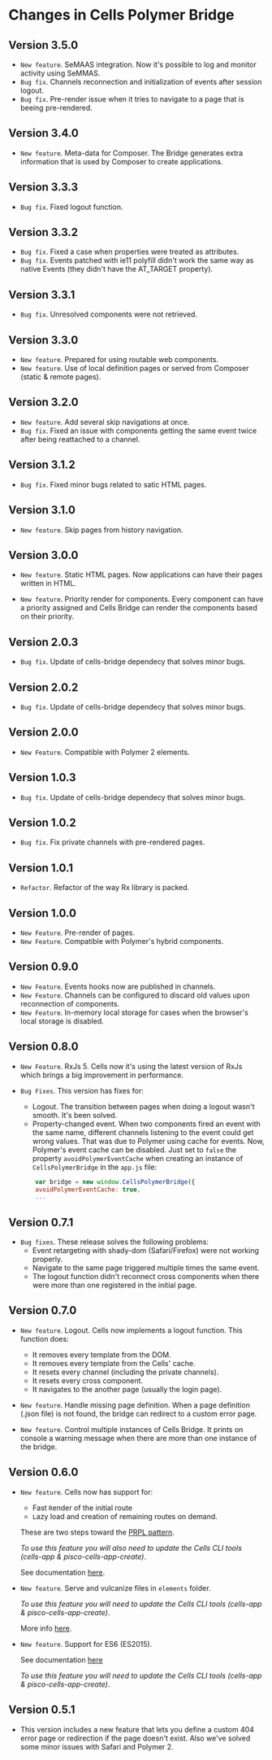 # Changes in Cells Polymer Bridge

## Version 3.5.0
- `New feature`. SeMAAS integration. Now it's possible to log and monitor activity using SeMMAS.
- `Bug fix`. Channels reconnection and initialization of events after session logout.
- `Bug fix`. Pre-render issue when it tries to navigate to a page that is beeing pre-rendered.

## Version 3.4.0

- `New feature`. Meta-data for Composer. The Bridge generates extra information
  that is used by Composer to create applications.

## Version 3.3.3

- `Bug fix`. Fixed logout function.

## Version 3.3.2

- `Bug fix`. Fixed a case when properties were treated as attributes.
- `Bug fix`. Events patched with ie11 polyfill didn't work the same way as native Events (they didn't have the AT_TARGET property).

## Version 3.3.1

- `Bug fix`. Unresolved components were not retrieved.

## Version 3.3.0

- `New feature`. Prepared for using routable web components.
- `New feature`. Use of local definition pages or served from Composer (static & remote pages).

## Version 3.2.0

- `New feature`. Add several skip navigations at once.
- `Bug fix`. Fixed an issue with components getting the same event twice after being reattached to a channel.

## Version 3.1.2

- `Bug fix`. Fixed minor bugs related to satic HTML pages.

## Version 3.1.0

- `New feature`. Skip pages from history navigation.

## Version 3.0.0

- `New feature`. Static HTML pages. Now applications can have their pages written in HTML.

- `New feature`. Priority render for components. Every component can have a priority assigned and Cells Bridge can render the components based on their priority.

## Version 2.0.3

- `Bug fix`. Update of cells-bridge dependecy that solves minor bugs.

## Version 2.0.2

- `Bug fix`. Update of cells-bridge dependecy that solves minor bugs.

## Version 2.0.0

- `New Feature`. Compatible with Polymer 2 elements.

## Version 1.0.3

- `Bug fix`. Update of cells-bridge dependecy that solves minor bugs.

## Version 1.0.2

- `Bug fix`. Fix private channels with pre-rendered pages.

## Version 1.0.1

- `Refactor`. Refactor of the way Rx library is packed.

## Version 1.0.0

- `New Feature`. Pre-render of pages.
- `New Feature`. Compatible with Polymer's hybrid components.

## Version 0.9.0

- `New Feature`. Events hooks now are published in channels.
- `New Feature`. Channels can be configured to discard old values upon reconnection of components.
- `New Feature`. In-memory local storage for cases when the browser's local storage is disabled.

## Version 0.8.0

- `New Feature`. RxJs 5. Cells now it's using the latest version of RxJs which brings a big improvement in performance.

- `Bug Fixes`. This version has fixes for:
  - Logout. The transition between pages when doing a logout wasn't smooth. It's been solved.
  - Property-changed event. When two components fired an event with the same name, different channels listening to the event could get wrong values. That was due to Polymer using cache for events. Now, Polymer's event cache can be disabled. Just set to `false` the property `avoidPolymerEventCache` when creating an instance of `CellsPolymerBridge` in the `app.js` file:
  ```javascript
      var bridge = new window.CellsPolymerBridge({
      avoidPolymerEventCache: true,
      ...
  ```

## Version 0.7.1

- `Bug fixes`. These release solves the following problems:
  - Event retargeting with shady-dom (Safari/Firefox) were not working properly.
  - Navigate to the same page triggered multiple times the same event.
  - The logout function didn't reconnect cross components when there were more than one registered in the initial page.

## Version 0.7.0

- `New feature`. Logout. Cells now implements a logout function. This function does:

  - It removes every template from the DOM.
  - It removes every template from the Cells' cache.
  - It resets every channel (including the private channels).
  - It resets every cross component.
  - It navigates to the another page (usually the login page).

- `New feature`. Handle missing page definition. When a page definition (.json file) is not found, the bridge can redirect to a custom error page.

- `New feature`. Control multiple instances of Cells Bridge. It prints on console a warning message when there are more than one instance of the bridge.

## Version 0.6.0

- `New feature`. Cells now has support for:

  - Fast `R`ender of the initial route
  - `L`azy load and creation of remaining routes on demand.

  These are two steps toward the [PRPL pattern](https://developers.google.com/web/fundamentals/performance/prpl-pattern/?hl=en).

  _*To use this feature you will also need to update the Cells CLI tools (cells-app & pisco-cells-app-create)*_.

  See documentation [here](https://bbva.cellsjs.com/guides/advanced-guides/application-start.html).

- `New feature`. Serve and vulcanize files in `elements` folder.

  _*To use this feature you will need to update the Cells CLI tools (cells-app & pisco-cells-app-create)*_.

  More info [here](https://bbva.cellsjs.com/guides/advanced-guides/application-start.html#elements).

- `New feature`. Support for ES6 (ES2015).

  See documentation [here](https://bbva.cellsjs.com/guides/advanced-guides/es6-support.html)

  _*To use this feature you will need to update the Cells CLI tools (cells-app & pisco-cells-app-create)*_.

## Version 0.5.1

- This version includes a new feature that lets you define a custom 404 error page or redirection if the page doesn't exist. Also we've solved some minor issues with Safari and Polymer 2.
